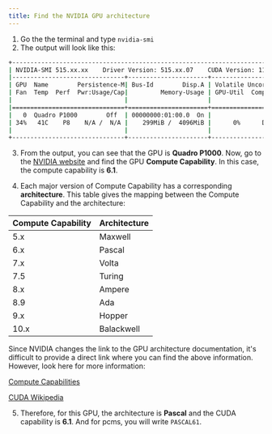 ```yaml
---
title: Find the NVIDIA GPU architecture
---
```

1. Go the the terminal and type `nvidia-smi`
2. The output will look like this:

```bash
+-----------------------------------------------------------------------------+
| NVIDIA-SMI 515.xx.xx    Driver Version: 515.xx.07    CUDA Version: 11.7     |
|-------------------------------+----------------------+----------------------+
| GPU  Name        Persistence-M| Bus-Id        Disp.A | Volatile Uncorr. ECC |
| Fan  Temp  Perf  Pwr:Usage/Cap|         Memory-Usage | GPU-Util  Compute M. |
|                               |                      |               MIG M. |
|===============================+======================+======================|
|   0  Quadro P1000        Off  | 00000000:01:00.0  On |                  N/A |
| 34%   41C    P8    N/A /  N/A |    299MiB /  4096MiB |      0%      Default |
|                               |                      |                  N/A |
+-------------------------------+----------------------+----------------------+
```
3. From the output, you can see that the GPU is **Quadro P1000**. Now, go to the [NVIDIA website](https://developer.nvidia.com/cuda-gpus) and find the GPU **Compute Capability**. In this case, the compute capability is **6.1**.

4. Each major version of Compute Capability has a corresponding **architecture**. This table
gives the mapping between the Compute Capability and the architecture:

| Compute Capability | Architecture |
|--------------------|--------------|
| 5.x                | Maxwell      |
| 6.x                | Pascal       |
| 7.x                | Volta        |
| 7.5                | Turing       |
| 8.x                | Ampere       |
| 8.9                | Ada          |
| 9.x                | Hopper       |
| 10.x               | Balackwell   |

Since NVIDIA changes the link to the GPU architecture documentation, it's difficult to provide a direct link where you can find the above information. However, look here for more
information:

[Compute Capabilities](https://docs.nvidia.com/cuda/cuda-c-programming-guide/index.html#compute-capabilities)

[CUDA Wikipedia](https://en.wikipedia.org/wiki/CUDA)


5. Therefore, for this GPU, the architecture is **Pascal** and the CUDA capability is **6.1**. And for pcms, you will write `PASCAL61`.

